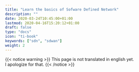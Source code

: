 ```yaml
---
title: "Learn the basics of Sofware Defined Network"
description: ""
date: 2020-03-24T10:45:00+01:00
lastmod: 2020-04-16T15:20:12+01:00
draft: false
type: "docs"
icon: "ti-book"
keywords: ["sdn", "sdwan"]
weight: 2
---
```


{{< notice warning >}}
This page is not translated in english yet.
<br/>
I apologize for that.
{{< /notice >}}